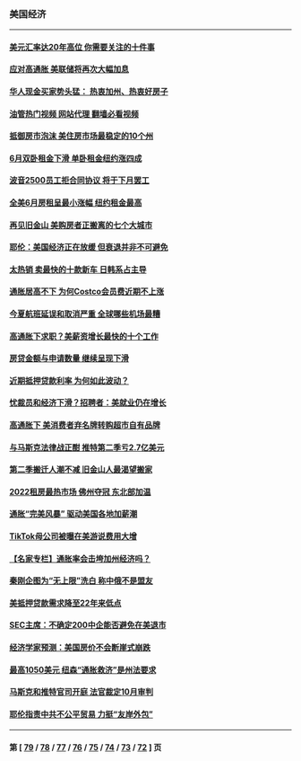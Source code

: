 ### 美国经济
---
#### [美元汇率达20年高位 你需要关注的十件事](../../pages/ncid1078158/n13788920.md?07262045) 
#### [应对高通胀 美联储将再次大幅加息](../../pages/ncid1078158/n13788963.md?07262045) 
#### [华人现金买家势头猛： 热衷加州、热衷好房子](../../pages/ncid1078158/n13788942.md?07262045) 
#### [油管热门视频 网站代理 翻墙必看视频](http://209.222.30.114:81/youtube.html?07262045)
#### [抵御房市泡沫 美住房市场最稳定的10个州](../../pages/ncid1078158/n13784110.md?07262045) 
#### [6月双卧租金下滑 单卧租金纽约涨四成](../../pages/ncid1078158/n13788474.md?07262045) 
#### [波音2500员工拒合同协议 将于下月罢工](../../pages/ncid1078158/n13788496.md?07262045) 
#### [全美6月房租呈最小涨幅 纽约租金最高](../../pages/ncid1078158/n13788452.md?07262045) 
#### [再见旧金山 美购房者正搬离的七个大城市](../../pages/ncid1078158/n13788272.md?07262045) 
#### [耶伦：美国经济正在放缓 但衰退并非不可避免](../../pages/ncid1078158/n13788199.md?07262045) 
#### [太热销 卖最快的十款新车 日韩系占主导](../../pages/ncid1078158/n13787922.md?07262045) 
#### [通胀居高不下 为何Costco会员费近期不上涨](../../pages/ncid1078158/n13787328.md?07262045) 
#### [今夏航班延误和取消严重 全球哪些机场最糟](../../pages/ncid1078158/n13787451.md?07262045) 
#### [高通胀下求职？美薪资增长最快的十个工作](../../pages/ncid1078158/n13783286.md?07262045) 
#### [房贷金额与申请数量 继续呈现下滑](../../pages/ncid1078158/n13787587.md?07262045) 
#### [近期抵押贷款利率 为何如此波动？](../../pages/ncid1078158/n13787551.md?07262045) 
#### [忧裁员和经济下滑？招聘者：美就业仍在增长](../../pages/ncid1078158/n13787439.md?07262045) 
#### [高通胀下 美消费者弃名牌转购超市自有品牌](../../pages/ncid1078158/n13787390.md?07262045) 
#### [与马斯克法律战正酣 推特第二季亏2.7亿美元](../../pages/ncid1078158/n13787258.md?07262045) 
#### [第二季搬迁人潮不减 旧金山人最渴望搬家](../../pages/ncid1078158/n13786961.md?07262045) 
#### [2022租房最热市场 佛州夺冠 东北部加温](../../pages/ncid1078158/n13786948.md?07262045) 
#### [通胀“完美风暴” 驱动美国各地加薪潮](../../pages/ncid1078158/n13786635.md?07262045) 
#### [TikTok母公司被曝在美游说费用大增](../../pages/ncid1078158/n13786384.md?07262045) 
#### [【名家专栏】通胀率会击垮加州经济吗？](../../pages/ncid1078158/n13785455.md?07262045) 
#### [秦刚企图为“无上限”洗白 称中俄不是盟友](../../pages/ncid1078158/n13785999.md?07262045) 
#### [美抵押贷款需求降至22年来低点](../../pages/ncid1078158/n13785643.md?07262045) 
#### [SEC主席：不确定200中企能否避免在美退市](../../pages/ncid1078158/n13785490.md?07262045) 
#### [经济学家预测：美国房价不会断崖式崩跌](../../pages/ncid1078158/n13784909.md?07262045) 
#### [最高1050美元 纽森“通胀救济”是州法要求](../../pages/ncid1078158/n13784812.md?07262045) 
#### [马斯克和推特官司开庭 法官裁定10月审判](../../pages/ncid1078158/n13784662.md?07262045) 
#### [耶伦指责中共不公平贸易 力挺“友岸外包”](../../pages/ncid1078158/n13784676.md?07262045) 

---
#### 第 [ [79](./79.md?07262045) / [78](./78.md?07262045) / [77](./77.md?07262045) / [76](./76.md?07262045) / [75](./75.md?07262045) / [74](./74.md?07262045) / [73](./73.md?07262045) / [72](./72.md?07262045) ] 页
